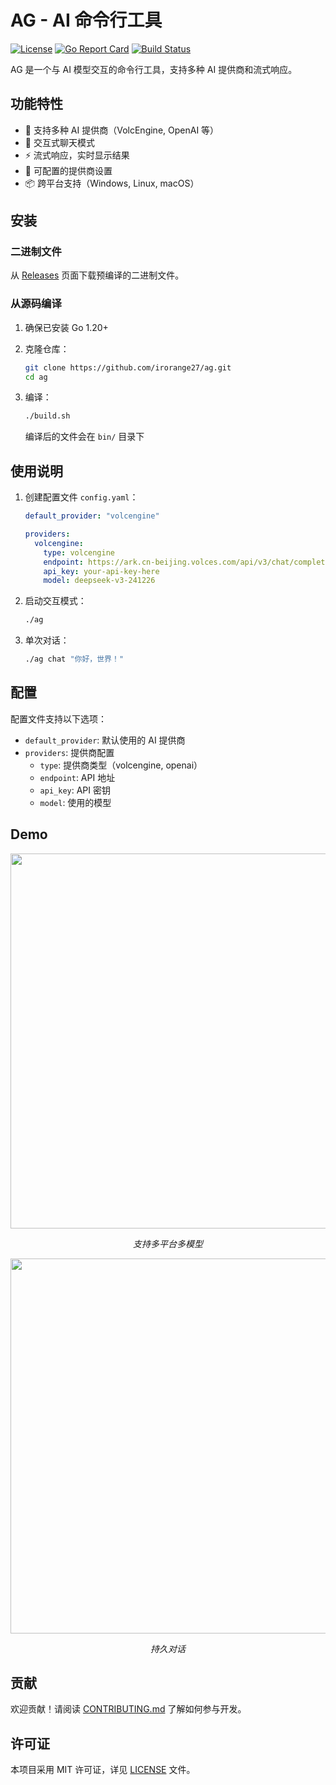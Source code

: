 # AG - AI 命令行工具

[![License](https://img.shields.io/badge/license-MIT-blue.svg)](LICENSE)
[![Go Report Card](https://goreportcard.com/badge/github.com/irorange27/ag)](https://goreportcard.com/report/github.com/irorange27/ag)
[![Build Status](https://github.com/irorange27/ag/actions/workflows/build.yml/badge.svg)](https://github.com/irorange27/ag/actions)

AG 是一个与 AI 模型交互的命令行工具，支持多种 AI 提供商和流式响应。

## 功能特性

- 🚀 支持多种 AI 提供商（VolcEngine, OpenAI 等）
- 💬 交互式聊天模式
- ⚡ 流式响应，实时显示结果
- 🔧 可配置的提供商设置
- 📦 跨平台支持（Windows, Linux, macOS）

## 安装

### 二进制文件

从 [Releases](https://github.com/irorange27/ag/releases) 页面下载预编译的二进制文件。

### 从源码编译

1. 确保已安装 Go 1.20+
2. 克隆仓库：

   ```bash
   git clone https://github.com/irorange27/ag.git
   cd ag
   ```

3. 编译：

   ```bash
   ./build.sh
   ```

   编译后的文件会在 `bin/` 目录下

## 使用说明

1. 创建配置文件 `config.yaml`：

   ```yaml
   default_provider: "volcengine"
   
   providers:
     volcengine:
       type: volcengine
       endpoint: https://ark.cn-beijing.volces.com/api/v3/chat/completions
       api_key: your-api-key-here
       model: deepseek-v3-241226
   ```

2. 启动交互模式：

   ```bash
   ./ag
   ```

3. 单次对话：

   ```bash
   ./ag chat "你好，世界！"
   ```

## 配置

配置文件支持以下选项：

- `default_provider`: 默认使用的 AI 提供商
- `providers`: 提供商配置
  - `type`: 提供商类型（volcengine, openai）
  - `endpoint`: API 地址
  - `api_key`: API 密钥
  - `model`: 使用的模型

## Demo

<div align='center'>
   
<img src="https://github.com/user-attachments/assets/c8ba1d89-4c95-4976-9a9b-c61a2093d196" width=600>

_支持多平台多模型_

<img src="https://github.com/user-attachments/assets/b9087b54-7e75-48df-9cc6-90948c316a34" width=600>

_持久对话_

</div>

## 贡献

欢迎贡献！请阅读 [CONTRIBUTING.md](CONTRIBUTING.md) 了解如何参与开发。

## 许可证

本项目采用 MIT 许可证，详见 [LICENSE](LICENSE) 文件。
